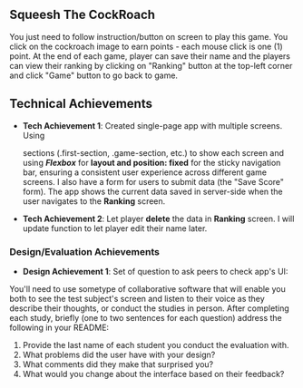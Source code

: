 ## Squeesh The CockRoach
You just need to follow instruction/button on screen to play this game. You click on the cockroach image to earn points - each mouse click is one (1) point. At the end of each game, player can save their name and the players can view their ranking by clicking on "Ranking" button at the top-left corner and click "Game" button to go back to game.

## Technical Achievements
- **Tech Achievement 1**: Created single-page app with multiple screens. Using <div> sections (.first-section, .game-section, etc.) to show each screen and using ***Flexbox*** for **layout and position: fixed** for the sticky navigation bar, ensuring a consistent user experience across different game screens. I also have a form for users to submit data (the "Save Score" form). The app shows the current data saved in server-side when the user navigates to the **Ranking** screen. 

- **Tech Achievement 2**: Let player **delete** the data in **Ranking** screen. I will update function to let player edit their name later.

### Design/Evaluation Achievements
- **Design Achievement 1**: 
Set of question to ask peers to check app's UI:

You'll need to use sometype of collaborative software that will enable you both to see the test subject's screen and listen to their voice as they describe their thoughts, or conduct the studies in person. After completing each study, briefly (one to two sentences for each question) address the following in your README:

1. Provide the last name of each student you conduct the evaluation with.
2. What problems did the user have with your design?
3. What comments did they make that surprised you?
4. What would you change about the interface based on their feedback?
